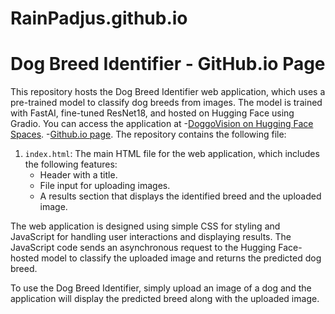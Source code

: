 # RainPadjus.github.io
# Dog Breed Identifier - GitHub.io Page

This repository hosts the Dog Breed Identifier web application, which uses a pre-trained model to classify dog breeds from images. 
The model is trained with FastAI, fine-tuned ResNet18, and hosted on Hugging Face using Gradio. 
You can access the application at   -[DoggoVision on Hugging Face Spaces](https://huggingface.co/spaces/BrennerFjors/DoggoVision).
                                    -[Github.io page](https://rainpadjus.github.io/).
The repository contains the following file:

1. `index.html`: The main HTML file for the web application, which includes the following features:
   - Header with a title.
   - File input for uploading images.
   - A results section that displays the identified breed and the uploaded image.

The web application is designed using simple CSS for styling and JavaScript for handling user interactions and displaying results. The JavaScript code sends an asynchronous request to the Hugging Face-hosted model to classify the uploaded image and returns the predicted dog breed.

To use the Dog Breed Identifier, simply upload an image of a dog and the application will display the predicted breed along with the uploaded image.
